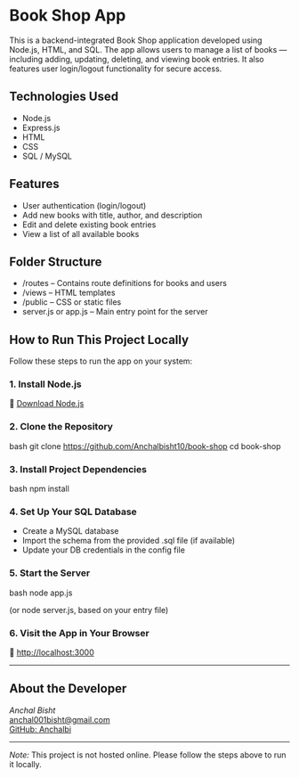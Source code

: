 # Book Shop App

This is a backend-integrated Book Shop application developed using Node.js, HTML, and SQL. The app allows users to manage a list of books — including adding, updating, deleting, and viewing book entries. It also features user login/logout functionality for secure access.

## Technologies Used
- Node.js  
- Express.js  
- HTML  
- CSS  
- SQL / MySQL  

## Features
- User authentication (login/logout)  
- Add new books with title, author, and description  
- Edit and delete existing book entries  
- View a list of all available books  

## Folder Structure
- /routes – Contains route definitions for books and users  
- /views – HTML templates  
- /public – CSS or static files  
- server.js or app.js – Main entry point for the server  

## How to Run This Project Locally

Follow these steps to run the app on your system:

### 1. Install Node.js  
🔗 [Download Node.js](https://nodejs.org)

### 2. Clone the Repository  
bash
git clone https://github.com/Anchalbisht10/book-shop
cd book-shop


### 3. Install Project Dependencies  
bash
npm install


### 4. Set Up Your SQL Database  
- Create a MySQL database  
- Import the schema from the provided .sql file (if available)  
- Update your DB credentials in the config file  

### 5. Start the Server  
bash
node app.js

(or node server.js, based on your entry file)

### 6. Visit the App in Your Browser  
🔗 [http://localhost:3000](http://localhost:3000)

---

## About the Developer

*Anchal Bisht*  
[anchal001bisht@gmail.com](mailto:anchal001bisht@gmail.com)  
[GitHub: Anchalbi](https://github.com/Anchalbisht10)

---

*Note:* This project is not hosted online. Please follow the steps above to run it locally.
